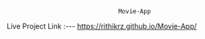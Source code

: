                                    Movie-App
                                   
Live Project Link :--- https://rithikrz.github.io/Movie-App/
